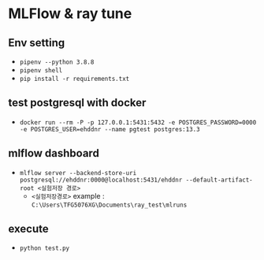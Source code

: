 # MLFlow & ray tune

## Env setting

- `pipenv --python 3.8.8`
- `pipenv shell`
- `pip install -r requirements.txt`

## test postgresql with docker

- `docker run --rm -P -p 127.0.0.1:5431:5432 -e POSTGRES_PASSWORD=0000 -e POSTGRES_USER=ehddnr --name pgtest postgres:13.3`

## mlflow dashboard

- `mlflow server --backend-store-uri postgresql://ehddnr:0000@localhost:5431/ehddnr --default-artifact-root <실험저장 경로>`
    - `<실험저장경로>` example : `C:\Users\TFG5076XG\Documents\ray_test\mlruns`

## execute

- `python test.py`
